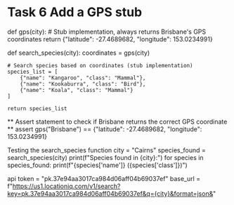 # Task 6 Add a GPS stub
def gps(city):
    # Stub implementation, always returns Brisbane's GPS coordinates
    return {"latitude": -27.4689682, "longitude": 153.0234991}

def search_species(city):
    coordinates = gps(city)
    
    # Search species based on coordinates (stub implementation)
    species_list = [
        {"name": "Kangaroo", "class": "Mammal"},
        {"name": "Kookaburra", "class": "Bird"},
        {"name": "Koala", "class": "Mammal"}
    ]
    
    return species_list

** Assert statement to check if Brisbane returns the correct GPS coordinate **
assert gps("Brisbane") == {"latitude": -27.4689682, "longitude": 153.0234991}

Testing the search_species function
city = "Cairns"
species_found = search_species(city)
print(f"Species found in {city}:")
for species in species_found:
    print(f"{species['name']} ({species['class']})")

api token = "pk.37e94aa3017ca984d06aff04b69037ef"
base_url = f"https://us1.locationiq.com/v1/search?key=pk.37e94aa3017ca984d06aff04b69037ef&q={city}&format=json&"
